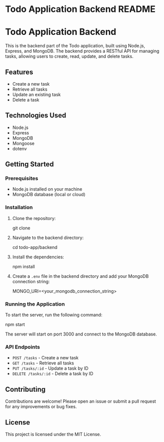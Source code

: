 # Todo Application Backend README

# Todo Application Backend

This is the backend part of the Todo application, built using Node.js, Express, and MongoDB. The backend provides a RESTful API for managing tasks, allowing users to create, read, update, and delete tasks.

## Features

- Create a new task
- Retrieve all tasks
- Update an existing task
- Delete a task

## Technologies Used

- Node.js
- Express
- MongoDB
- Mongoose
- dotenv

## Getting Started

### Prerequisites

- Node.js installed on your machine
- MongoDB database (local or cloud)

### Installation

1. Clone the repository:

   git clone <repository-url>

2. Navigate to the backend directory:

   cd todo-app/backend

3. Install the dependencies:

   npm install

4. Create a `.env` file in the backend directory and add your MongoDB connection string:

   MONGO_URI=<your_mongodb_connection_string>

### Running the Application

To start the server, run the following command:

npm start

The server will start on port 3000 and connect to the MongoDB database.

### API Endpoints

- `POST /tasks` - Create a new task
- `GET /tasks` - Retrieve all tasks
- `PUT /tasks/:id` - Update a task by ID
- `DELETE /tasks/:id` - Delete a task by ID

## Contributing

Contributions are welcome! Please open an issue or submit a pull request for any improvements or bug fixes.

## License

This project is licensed under the MIT License.